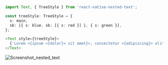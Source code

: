 ```ts
import Text, { TreeStyle } from 'react-native-nested-text';

const treeStyle: TreeStyle = {
  s: main,
  sb: [{ s: blue, sb: [{ s: red }] }, { s: green }],
};

<Text style={treeStyle}>
  {'Lorem <{ipsum <{dolor}> sit amet}>, consectetur <{adipiscing}> elit'}
</Text>

```

![Screenshot_nested_text](https://user-images.githubusercontent.com/22659282/67957460-ee97dd00-fbf5-11e9-90b0-612ac46daf71.jpg)
